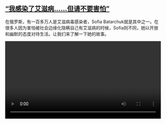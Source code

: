 <!--1642434425000-->
[“我感染了艾滋病……但请不要害怕”](https://www.dw.com/zh/%E2%80%9C%E6%88%91%E6%84%9F%E6%9F%93%E4%BA%86%E8%89%BE%E6%BB%8B%E7%97%85%E2%80%A6%E2%80%A6%E4%BD%86%E8%AF%B7%E4%B8%8D%E8%A6%81%E5%AE%B3%E6%80%95%E2%80%9D/a-60452572)
------

<p>在俄罗斯，有一百多万人是艾滋病毒感染者，Sofia Batarchuk就是其中之一。在很多人因为害怕被社会边缘化隐瞒自己有艾滋病的时候，Sofia则不同，她以开放和幽默的态度对待生活。让我们来了解一下她的故事。</small></p><video src="https://tvdownloaddw-a.akamaihd.net/dwtv_video/flv/vdt_zh/2022/bchi220117_002_hivrussia_01r_sd_sor.mp4" controls style="width:100%"></video>

